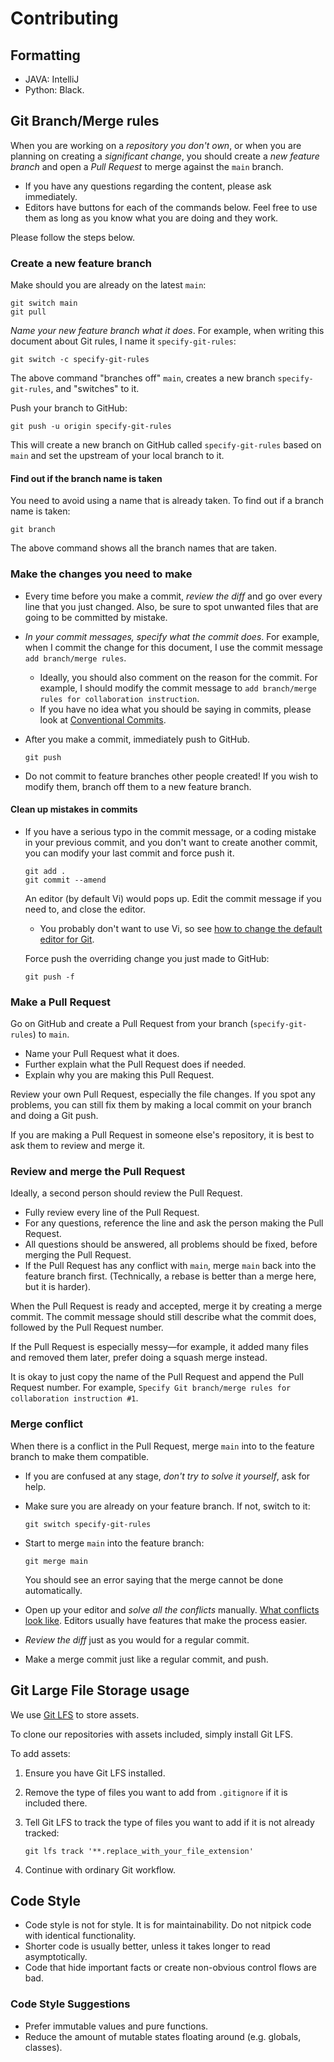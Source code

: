 # Contributing

## Formatting

- JAVA: IntelliJ
- Python: Black.

## Git Branch/Merge rules

When you are working on a *repository you don't own*, or when you are planning on creating a *significant change*, you should create a *new feature branch* and open a *Pull Request* to merge against the `main` branch.

- If you have any questions regarding the content, please ask immediately.
- Editors have buttons for each of the commands below. Feel free to use them as long as you know what you are doing and they work.

Please follow the steps below.

### Create a new feature branch

Make should you are already on the latest `main`:

```
git switch main
git pull
```



*Name your new feature branch what it does*. For example, when writing this document about Git rules, I name it `specify-git-rules`:

```
git switch -c specify-git-rules
```



The above command "branches off" `main`, creates a new branch `specify-git-rules`, and "switches" to it.

Push your branch to GitHub:

```
git push -u origin specify-git-rules
```



This will create a new branch on GitHub called `specify-git-rules` based on `main` and set the upstream of your local branch to it.

#### Find out if the branch name is taken

You need to avoid using a name that is already taken. To find out if a branch name is taken:

```
git branch
```



The above command shows all the branch names that are taken.

### Make the changes you need to make

- Every time before you make a commit, *review the diff* and go over every line that you just changed. Also, be sure to spot unwanted files that are going to be committed by mistake.

- *In your commit messages, specify what the commit does*. For example, when I commit the change for this document, I use the commit message `add branch/merge rules`.

  - Ideally, you should also comment on the reason for the commit. For example, I should modify the commit message to `add branch/merge rules for collaboration instruction`.
  - If you have no idea what you should be saying in commits, please look at [Conventional Commits](https://www.conventionalcommits.org/en/v1.0.0/).

- After you make a commit, immediately push to GitHub.

  ```
  git push
  ```

  

- Do not commit to feature branches other people created! If you wish to modify them, branch off them to a new feature branch.

#### Clean up mistakes in commits

- If you have a serious typo in the commit message, or a coding mistake in your previous commit, and you don't want to create another commit, you can modify your last commit and force push it.

  ```
  git add .
  git commit --amend
  ```

  

  An editor (by default Vi) would pops up. Edit the commit message if you need to, and close the editor.

  - You probably don't want to use Vi, so see [how to change the default editor for Git](https://stackoverflow.com/questions/2596805/how-do-i-make-git-use-the-editor-of-my-choice-for-editing-commit-messages).

  Force push the overriding change you just made to GitHub:

  ```
  git push -f
  ```

  

### Make a Pull Request

Go on GitHub and create a Pull Request from your branch (`specify-git-rules`) to `main`.

- Name your Pull Request what it does.
- Further explain what the Pull Request does if needed.
- Explain why you are making this Pull Request.

Review your own Pull Request, especially the file changes. If you spot any problems, you can still fix them by making a local commit on your branch and doing a Git push.

If you are making a Pull Request in someone else's repository, it is best to ask them to review and merge it.

### Review and merge the Pull Request

Ideally, a second person should review the Pull Request.

- Fully review every line of the Pull Request.
- For any questions, reference the line and ask the person making the Pull Request.
- All questions should be answered, all problems should be fixed, before merging the Pull Request.
- If the Pull Request has any conflict with `main`, merge `main` back into the feature branch first. (Technically, a rebase is better than a merge here, but it is harder).

When the Pull Request is ready and accepted, merge it by creating a merge commit. The commit message should still describe what the commit does, followed by the Pull Request number.

If the Pull Request is especially messy—for example, it added many files and removed them later, prefer doing a squash merge instead.

It is okay to just copy the name of the Pull Request and append the Pull Request number. For example, `Specify Git branch/merge rules for collaboration instruction #1`.

### Merge conflict

When there is a conflict in the Pull Request, merge `main` into to the feature branch to make them compatible.

- If you are confused at any stage, *don't try to solve it yourself*, ask for help.

- Make sure you are already on your feature branch. If not, switch to it:

  ```
  git switch specify-git-rules
  ```

  

- Start to merge `main` into the feature branch:

  ```
  git merge main
  ```

  

  You should see an error saying that the merge cannot be done automatically.

- Open up your editor and *solve all the conflicts* manually. [What conflicts look like](https://git-scm.com/docs/git-merge#_how_conflicts_are_presented). Editors usually have features that make the process easier.

- *Review the diff* just as you would for a regular commit.

- Make a merge commit just like a regular commit, and push.

## Git Large File Storage usage

We use [Git LFS](https://git-lfs.com/) to store assets.

To clone our repositories with assets included, simply install Git LFS.

To add assets:

1. Ensure you have Git LFS installed.

2. Remove the type of files you want to add from `.gitignore` if it is included there.

3. Tell Git LFS to track the type of files you want to add if it is not already tracked:

   ```
   git lfs track '**.replace_with_your_file_extension'
   ```

   

4. Continue with ordinary Git workflow.

## Code Style

- Code style is not for style. It is for maintainability. Do not nitpick code with identical functionality.
- Shorter code is usually better, unless it takes longer to read asymptotically.
- Code that hide important facts or create non-obvious control flows are bad.

### Code Style Suggestions

- Prefer immutable values and pure functions.
- Reduce the amount of mutable states floating around (e.g. globals, classes).